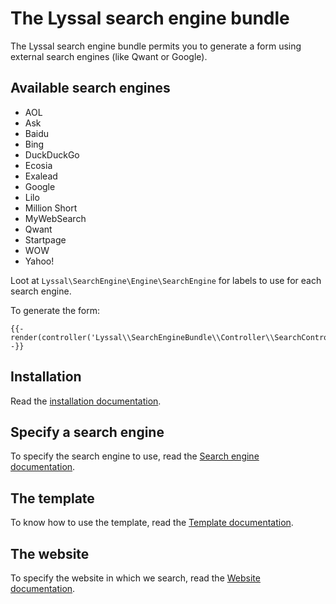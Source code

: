 # The Lyssal search engine bundle

The Lyssal search engine bundle permits you to generate a form using external search engines (like Qwant or Google).

## Available search engines

* AOL
* Ask
* Baidu
* Bing
* DuckDuckGo
* Ecosia
* Exalead
* Google
* Lilo
* Million Short
* MyWebSearch
* Qwant
* Startpage
* WOW
* Yahoo!

Loot at `Lyssal\SearchEngine\Engine\SearchEngine` for labels to use for each search engine.

To generate the form:

```twig
{{- render(controller('Lyssal\\SearchEngineBundle\\Controller\\SearchController:form')) -}}
```


## Installation

Read the [installation documentation](doc/Installation.md).


## Specify a search engine

To specify the search engine to use, read the [Search engine documentation](doc/SearchEngine.md).


## The template

To know how to use the template, read the [Template documentation](doc/Template.md).


## The website

To specify the website in which we search, read the [Website documentation](doc/Website.md).
